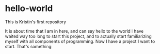 # hello-world
This is Kristin's first repository

It is about time that I am in here, and can say hello to the world
I have waited way too long to start this project, and to actually start familiarizing myself with all components of programming.
Now I have a project I want to start. 
That's something
